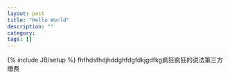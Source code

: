 ```yaml
---
layout: post
title: "Hello World"
description: ""
category: 
tags: []
---
```

{% include JB/setup %}
fhfhdsfhdjhddghfdgfdkjgdfkg疯狂疯狂的说法第三方缴费